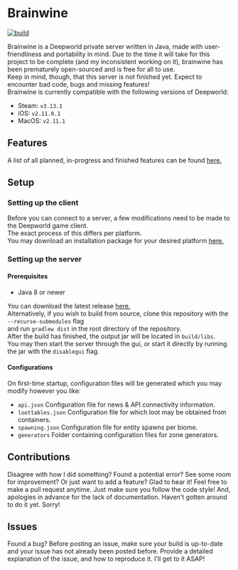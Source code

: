 # Brainwine
[![build](https://github.com/kuroppoi/brainwine/actions/workflows/gradle.yml/badge.svg)](https://github.com/kuroppoi/brainwine/actions)

Brainwine is a Deepworld private server written in Java, made with user-friendliness and portability in mind.
Due to the time it will take for this project to be complete (and my inconsistent working on it), brainwine has been prematurely open-sourced
and is free for all to use.\
Keep in mind, though, that this server is not finished yet. Expect to encounter bad code, bugs and missing features!\
Brainwine is currently compatible with the following versions of Deepworld:
- Steam: `v3.13.1`
- iOS: `v2.11.0.1`
- MacOS: `v2.11.1`

## Features
A list of all planned, in-progress and finished features can be found [here.](https://github.com/kuroppoi/brainwine/projects/1)

## Setup

### Setting up the client

Before you can connect to a server, a few modifications need to be made to the Deepworld game client.\
The exact process of this differs per platform.\
You may download an installation package for your desired platform [here.](https://github.com/kuroppoi/brainwine/releases/tag/patching-kits-1.0)

### Setting up the server

#### Prerequisites

- Java 8 or newer

You can download the latest release [here.](https://github.com/kuroppoi/brainwine/releases/latest)\
Alternatively, if you wish to build from source, clone this repository with the `--recurse-submodules` flag\
and run `gradlew dist` in the root directory of the repository.\
After the build has finished, the output jar will be located in `build/libs`.\
You may then start the server through the gui, or start it directly by running the jar with the `disablegui` flag.

#### Configurations

On first-time startup, configuration files will be generated which you may modify however you like:
- `api.json` Configuration file for news & API connectivity information.
- `loottables.json` Configuration file for which loot may be obtained from containers.
- `spawning.json` Configuration file for entity spawns per biome.
- `generators` Folder containing configuration files for zone generators.

## Contributions

Disagree with how I did something? Found a potential error? See some room for improvement? Or just want to add a feature?
Glad to hear it! Feel free to make a pull request anytime. Just make sure you follow the code style!
And, apologies in advance for the lack of documentation. Haven't gotten around to do it yet. Sorry!

## Issues

Found a bug? Before posting an issue, make sure your build is up-to-date and your issue has not already been posted before.
Provide a detailed explanation of the issue, and how to reproduce it. I'll get to it ASAP!
